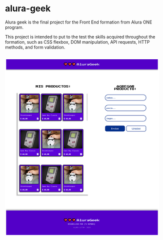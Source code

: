 # alura-geek
<p>Alura geek is the final project for the Front End formation from Alura ONE program.</p>
<p>This project is intended to put to the test the skills acquired throughout the formation, such as CSS flexbox, DOM manipulation, API requests, HTTP methods, and form validation.</p>
<br />
<img src='./assets/Home.png'>